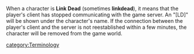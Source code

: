 When a character is **Link Dead** (sometimes **linkdead**), it means
that the player's client has stopped communicating with the game server.
An "\[LD\]" will be shown under the character's name. If the connection
between the player's client and the server is not reestablished within a
few minutes, the character will be removed from the game world.

[category:Terminology](category:Terminology.md "wikilink")
